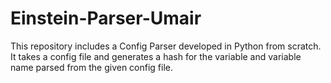 # Einstein-Parser-Umair
This repository includes a Config Parser developed in Python from scratch. It takes a config file and generates a hash for the variable and variable name parsed from the given config file. 
